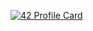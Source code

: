 [![42 Profile Card](https://1337-readme.vercel.app/api/profile?cursus=42cursus&dark=true&login=aaggoujj)](https://github.com/mohouyizme/1337-readme)
